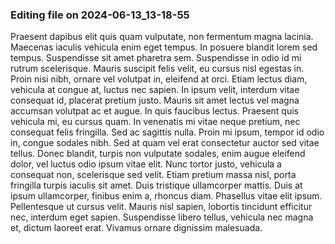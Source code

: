 

### Editing file on 2024-06-13_13-18-55

Praesent dapibus elit quis quam vulputate, non fermentum magna lacinia. Maecenas iaculis vehicula enim eget tempus. In posuere blandit lorem sed tempus. Suspendisse sit amet pharetra sem. Suspendisse in odio id mi rutrum scelerisque. Mauris suscipit felis velit, eu cursus nisl egestas in. Proin nisi nibh, ornare vel volutpat in, eleifend at orci. Etiam lectus diam, vehicula at congue at, luctus nec sapien. In ipsum velit, interdum vitae consequat id, placerat pretium justo. Mauris sit amet lectus vel magna accumsan volutpat ac et augue. In quis faucibus lectus. Praesent quis vehicula mi, eu cursus quam. In venenatis mi vitae neque pretium, nec consequat felis fringilla. Sed ac sagittis nulla. Proin mi ipsum, tempor id odio in, congue sodales nibh. Sed at quam vel erat consectetur auctor sed vitae tellus.
Donec blandit, turpis non vulputate sodales, enim augue eleifend dolor, vel luctus odio ipsum vitae elit. Nunc tortor justo, vehicula a consequat non, scelerisque sed velit. Etiam pretium massa nisl, porta fringilla turpis iaculis sit amet. Duis tristique ullamcorper mattis. Duis at ipsum ullamcorper, finibus enim a, rhoncus diam. Phasellus vitae elit ipsum. Pellentesque ut cursus velit. Mauris nisl sapien, lobortis tincidunt efficitur nec, interdum eget sapien. Suspendisse libero tellus, vehicula nec magna et, dictum laoreet erat. Vivamus ornare dignissim malesuada.


